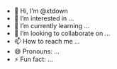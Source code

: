 - 👋 Hi, I’m @xtdown
- 👀 I’m interested in ...
- 🌱 I’m currently learning ...
- 💞️ I’m looking to collaborate on ...
- 📫 How to reach me ...
- 😄 Pronouns: ...
- ⚡ Fun fact: ...

<!---
xtdown/xtdown is a ✨ special ✨ repository because its `README.md` (this file) appears on your GitHub profile.
You can click the Preview link to take a look at your changes.
--->
